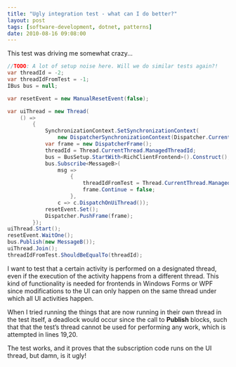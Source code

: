 ```yaml
---
title: "Ugly integration test - what can I do better?"
layout: post
tags: [software-development, dotnet, patterns]
date: 2010-08-16 09:08:00
---
```


This test was driving me somewhat crazy...

```csharp
//TODO: A lot of setup noise here. Will we do similar tests again?!
var threadId = -2;
var threadIdFromTest = -1;
IBus bus = null;

var resetEvent = new ManualResetEvent(false);

var uiThread = new Thread(
    () =>
        {
            SynchronizationContext.SetSynchronizationContext(
                new DispatcherSynchronizationContext(Dispatcher.CurrentDispatcher));
            var frame = new DispatcherFrame();
            threadId = Thread.CurrentThread.ManagedThreadId;
            bus = BusSetup.StartWith<RichClientFrontend>().Construct();
            bus.Subscribe<MessageB>(
                msg =>
                    {
                        threadIdFromTest = Thread.CurrentThread.ManagedThreadId;
                        frame.Continue = false;
                    },
                c => c.DispatchOnUiThread());
            resetEvent.Set();
            Dispatcher.PushFrame(frame);
        });
uiThread.Start();
resetEvent.WaitOne();
bus.Publish(new MessageB());
uiThread.Join();
threadIdFromTest.ShouldBeEqualTo(threadId);
```

I want to test that a certain activity is performed on a designated thread, even if the execution of the activity happens from a different thread. This kind of functionality is needed for frontends in Windows Forms or WPF since modifications to the UI can only happen on the same thread under which all UI activities happen. 

When I tried running the things that are now running in their own thread in the test itself, a deadlock would occur since the call to **Publish** blocks, such that that the test’s thread cannot be used for performing any work, which is attempted in lines 19,20. 

The test works, and it proves that the subscription code runs on the UI thread, but damn, is it ugly!